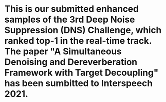 # This is our submitted enhanced samples of the 3rd Deep Noise Suppression (DNS) Challenge, which ranked top-1 in the real-time track. The paper "A Simultaneous Denoising and Dereverberation Framework with Target Decoupling" has been sumbitted to Interspeech 2021.
